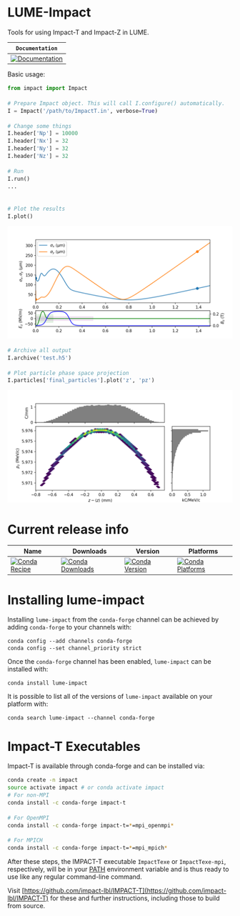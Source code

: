 # LUME-Impact
Tools for using Impact-T and Impact-Z in LUME.


**`Documentation`** |
------------------- |
[![Documentation](https://img.shields.io/badge/impact-documentation-blue.svg)](https://christophermayes.github.io/lume-impact/)  |



Basic usage:
```python
from impact import Impact

# Prepare Impact object. This will call I.configure() automatically.
I = Impact('/path/to/ImpactT.in', verbose=True)

# Change some things
I.header['Np'] = 10000
I.header['Nx'] = 32
I.header['Ny'] = 32
I.header['Nz'] = 32

# Run
I.run()
...


# Plot the results
I.plot()
```


![Summary LUME-Impact plot](docs/assets/plot.png)


```python
# Archive all output
I.archive('test.h5')

# Plot particle phase space projection
I.particles['final_particles'].plot('z', 'pz')

```

![openPMD-beamphysics z-pz phase space plot](docs/assets/zpz.png)

Current release info
====================

| Name | Downloads | Version | Platforms |
| --- | --- | --- | --- |
| [![Conda Recipe](https://img.shields.io/badge/recipe-lume--impact-green.svg)](https://anaconda.org/conda-forge/lume-impact) | [![Conda Downloads](https://img.shields.io/conda/dn/conda-forge/lume-impact.svg)](https://anaconda.org/conda-forge/lume-impact) | [![Conda Version](https://img.shields.io/conda/vn/conda-forge/lume-impact.svg)](https://anaconda.org/conda-forge/lume-impact) | [![Conda Platforms](https://img.shields.io/conda/pn/conda-forge/lume-impact.svg)](https://anaconda.org/conda-forge/lume-impact) |

Installing lume-impact
======================

Installing `lume-impact` from the `conda-forge` channel can be achieved by adding `conda-forge` to your channels with:

```
conda config --add channels conda-forge
conda config --set channel_priority strict
```

Once the `conda-forge` channel has been enabled, `lume-impact` can be installed with:

```
conda install lume-impact
```

It is possible to list all of the versions of `lume-impact` available on your platform with:

```
conda search lume-impact --channel conda-forge
```



# Impact-T Executables

Impact-T is available through conda-forge and can be installed via:
```bash
conda create -n impact
source activate impact # or conda activate impact
# For non-MPI
conda install -c conda-forge impact-t

# For OpenMPI
conda install -c conda-forge impact-t=*=mpi_openmpi*

# For MPICH
conda install -c conda-forge impact-t=*=mpi_mpich*
```
After these steps, the IMPACT-T executable `ImpactTexe` or `ImpactTexe-mpi`, respectively, will be in your [PATH](https://en.wikipedia.org/wiki/PATH_(variable)) environment variable and is thus ready to use like any regular command-line command.



Visit [https://github.com/impact-lbl/IMPACT-T](https://github.com/impact-lbl/IMPACT-T) for these and further instructions, including those to build from source.
